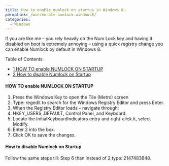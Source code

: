 ```yaml
---
title: How to enable numlock on startup in Windows 8
permalink: /win/enable-numlock-windows8/
categories:
  - Windows
---
```

If you are like me – you rely heavily on the Num Lock key and having it disabled on boot is extremely annoying – using a quick registry change you can enable Numlock by default in Windows 8.

<div id="toc_container" class="no_bullets">
  <p class="toc_title">
    Table of Contents
  </p>
  
  <ul class="toc_list">
    <li>
      <a href="#HOW_TO_enableNUMLOCK_ON_STARTUP"><span class="toc_number toc_depth_1">1</span> HOW TO enable NUMLOCK ON STARTUP</a>
    </li>
    <li>
      <a href="#How_to_disable_Numlock_on_Startup"><span class="toc_number toc_depth_1">2</span> How to disable Numlock on Startup</a>
    </li>
  </ul>
</div>

#### <span id="HOW_TO_enableNUMLOCK_ON_STARTUP">HOW TO enable NUMLOCK ON STARTUP</span>

  1. Press the Windows Key to open the Tile (Metro) screen
  2. Type: regedit to search for the Windows Registry Editor and press Enter.
  3. When the Registry Editor loads &#8211; navigate through:
  4. HKEY_USERS,.DEFAULT, Control Panel, and Keyboard.
  5. Locate the InitialKeyboardIndicators entry and right-click it, select Modify.
  6. Enter 2 into the box.
  7. Click OK to save the changes.


#### <span id="How_to_disable_Numlock_on_Startup">How to disable Numlock on Startup</span>

Follow the same steps till: Step 6 than instead of 2 type: 2147483648.
